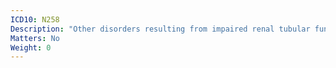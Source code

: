 ```yaml
---
ICD10: N258
Description: "Other disorders resulting from impaired renal tubular function"
Matters: No
Weight: 0
---
```


